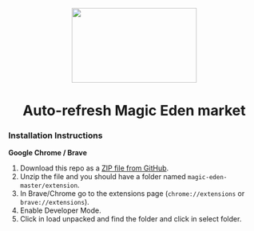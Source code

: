 <p align="center">
  <img src="https://play-lh.googleusercontent.com/iqnKRoO9utRVGFQlVJMJX4orUFzZsU41hVKRCXI4m8djHDAhbBppaCqX23laLIMldxXu=w600-h300-pc0xffffff-pd" width="250" height="150"/>
</p>

<h1 align="center">Auto-refresh Magic Eden market</h1>


### Installation Instructions
**Google Chrome / Brave**
1. Download this repo as a [ZIP file from GitHub](https://github.com/trytocatcharg/magic-eden/archive/refs/heads/master.zip).
1. Unzip the file and you should have a folder named `magic-eden-master/extension`.
1. In Brave/Chrome go to the extensions page (`chrome://extensions` or `brave://extensions`).
1. Enable Developer Mode.
1. Click in load unpacked and find the folder and click in select folder.
